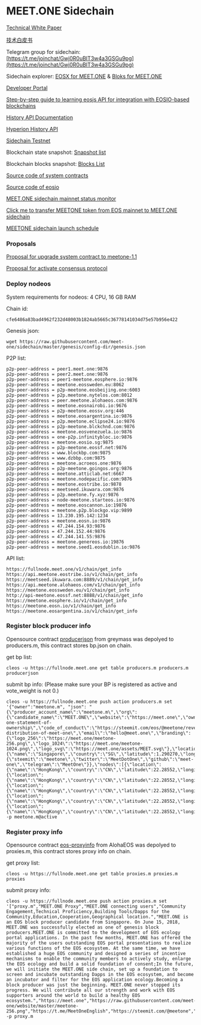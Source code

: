 # MEET.ONE Sidechain 

[Technical White Paper](./technical-white-paper-EN.md)

[技术白皮书](./technical-white-paper-CN.md)

Telegram group for sidechain: [https://t.me/joinchat/Gwj0R0uBIT3w4a3GSGu9pg](https://t.me/joinchat/Gwj0R0uBIT3w4a3GSGu9pg)

Sidechain explorer: [EOSX for MEET.ONE](https://meetone.eosx.io/) & [Bloks for MEET.ONE](https://meetone.bloks.io/)

[Developer Portal](https://developers.eos.io)

[Step-by-step guide to learning eosjs API for integration with EOSIO-based blockchains](https://github.com/meet-one/eosjs-guide)

[History API Documentation](https://documenter.getpostman.com/view/3895747/S11Ey1cw)

[Hyperion History API](https://meetone.hyperion.eosrio.io/v2/docs/index.html)

[Sidechain Testnet](https://github.com/meet-one/sidechain/blob/master/testnet.md)

Blockchain state snapshot: [Snapshot list](https://storage.googleapis.com/meetone-snapshot-backups/)

Blockchain blocks snapshot: [Blocks List](https://storage.googleapis.com/meetone-block-backups/)

[Source code of system contracts](https://github.com/meet-one/eosio.contracts/tree/meetone-1.0)

[Source code of eosio](https://github.com/meet-one/eos)

[MEET.ONE sidechain mainnet status monitor](https://t.me/meetonemainnetstatus)

[Click me to transfer MEETONE token from EOS mainnet to MEET.ONE sidechain](https://github.com/meet-one/bank.m)

[MEETONE sidechain launch schedule](./launch-schedule.md)


### Proposals

[Proposal for upgrade system contract to meetone-1.1](./proposals/upgrade1.1)

[Proposal for activate consensus protocol](./proposals/activate)

### Deploy nodeos

System requirements for nodeos: 4 CPU, 16 GB RAM


Chain id:

```
cfe6486a83bad4962f232d48003b1824ab5665c36778141034d75e57b956e422
```

Genesis json:

```
wget https://raw.githubusercontent.com/meet-one/sidechain/master/genesis/config-dir/genesis.json
``` 

P2P list:
```
p2p-peer-address = peer1.meet.one:9876
p2p-peer-address = peer2.meet.one:9876
p2p-peer-address = peer1-meetone.eosphere.io:9876
p2p-peer-address = meetone.eossweden.eu:8062
p2p-peer-address = p2p-meetone.eosbeijing.one:6003
p2p-peer-address = p2p.meetone.nytelos.com:8012
p2p-peer-address = peer.meetone.alohaeos.com:9876
p2p-peer-address = meetone.eosnairobi.io:9676
p2p-peer-address = p2p-meetone.eossv.org:446
p2p-peer-address = meetone.eosargentina.io:9876
p2p-peer-address = p2p.meetone.eclipse24.io:9876
p2p-peer-address = p2p-meetone.blckchnd.com:9876
p2p-peer-address = meetone.eosvenezuela.io:9876
p2p-peer-address = one-p2p.infinitybloc.io:9876
p2p-peer-address = meetone.eosio.sg:9875
p2p-peer-address = p2p-meetone.eossf.net:9876
p2p-peer-address = www.blockbp.com:9875
p2p-peer-address = www.dzbbp.com:9875
p2p-peer-address = meetone.acroeos.one:9876
p2p-peer-address = p2p-meetone.goingos.org:9876
p2p-peer-address = meetone.atticlab.net:6667
p2p-peer-address = meetone.nodepacific.com:9876
p2p-peer-address = meetone.eostribe.io:9878
p2p-peer-address = meetseed.ikuwara.com:9876
p2p-peer-address = p2p.meetone.fy.xyz:9876
p2p-peer-address = node-meetone.starteos.io:9876
p2p-peer-address = meetone.eoscannon.io:19876
p2p-peer-address = meetone.p2p.blockgo.vip:9899
p2p-peer-address = 13.230.195.142:1234
p2p-peer-address = meetone.eosn.io:9876
p2p-peer-address = 47.244.154.93:9876
p2p-peer-address = 47.244.152.44:9876
p2p-peer-address = 47.244.141.55:9876
p2p-peer-address = meetone.genereos.io:19876
p2p-peer-address = meetone.seed1.eosdublin.io:9876
```

API list:
```
https://fullnode.meet.one/v1/chain/get_info
https://api.meetone.eostribe.io/v1/chain/get_info
https://meetseed.ikuwara.com:8889/v1/chain/get_info
https://api.meetone.alohaeos.com/v1/chain/get_info
https://meetone.eossweden.eu/v1/chain/get_info
http://api-meetone.eossf.net:8888/v1/chain/get_info
https://meetone.eosphere.io/v1/chain/get_info
https://meetone.eosn.io/v1/chain/get_info
https://meetone.eosargentina.io/v1/chain/get_info
```

### Register block producer info

Opensource contract [producerjson](https://github.com/greymass/producerjson) from greymass was depolyed to producers.m, this contract stores bp.json on chain.

get bp list:
```
cleos -u https://fullnode.meet.one get table producers.m producers.m producerjson
```

submit bp info: (Please make sure your BP is registered as active and vote_weight is not 0.)
```
cleos -u https://fullnode.meet.one push action producers.m set '{"owner":"meetone.m", "json": "{\"producer_account_name\":\"meetone.m\",\"org\":{\"candidate_name\":\"MEET.ONE\",\"website\":\"https://meet.one\",\"ownership_disclosure\":\"https://steemit.com/eos/@meetone/meet-one-statement-of-ownership\",\"code_of_conduct\":\"https://steemit.com/eos/@meetone/revenue-distribution-of-meet-one\",\"email\":\"hello@meet.one\",\"branding\":{\"logo_256\":\"https://meet.one/meetone-256.png\",\"logo_1024\":\"https://meet.one/meetone-1024.png\",\"logo_svg\":\"https://meet.one/assets/MEET.svg\"},\"location\":{\"name\":\"Singapore\",\"country\":\"SG\",\"latitude\":1.290270,\"longitude\":103.851959},\"social\":{\"steemit\":\"meetone\",\"twitter\":\"MeetDotOne\",\"github\":\"meet-one\",\"telegram\":\"MeetOne\"}},\"nodes\":[{\"location\":{\"name\":\"HongKong\",\"country\":\"CN\",\"latitude\":22.28552,\"longitude\":114.15769},\"node_type\":\"seed\",\"p2p_endpoint\":\"peer1.meet.one:9876\"},{\"location\":{\"name\":\"HongKong\",\"country\":\"CN\",\"latitude\":22.28552,\"longitude\":114.15769},\"node_type\":\"seed\",\"p2p_endpoint\":\"peer2.meet.one:9876\"},{\"location\":{\"name\":\"HongKong\",\"country\":\"CN\",\"latitude\":22.28552,\"longitude\":114.15769},\"node_type\":\"seed\",\"p2p_endpoint\":\"peer3.meet.one:9876\"},{\"location\":{\"name\":\"HongKong\",\"country\":\"CN\",\"latitude\":22.28552,\"longitude\":114.15769},\"node_type\":\"full\",\"api_endpoint\":\"http://fullnode.meet.one\",\"ssl_endpoint\":\"https://fullnode.meet.one\"},{\"location\":{\"name\":\"HongKong\",\"country\":\"CN\",\"latitude\":22.28552,\"longitude\":114.15769},\"node_type\":\"producer\"}]}"}' -p meetone.m@active
```

### Register proxy info

Opensource contract [eos-proxyinfo](https://github.com/AlohaEOS/eos-proxyinfo) from AlohaEOS was depolyed to proxies.m, this contract stores proxy info on chain.

get proxy list:
```
cleos -u https://fullnode.meet.one get table proxies.m proxies.m proxies
```

submit proxy info:
```
cleos -u https://fullnode.meet.one push action proxies.m set '["proxy.m","MEET.ONE Proxy","MEET.ONE connecting users","Community Engagement,Technical Proficiency,Building Tools/Dapps for the Community,Education,Cooperation,Geographical location.","MEET.ONE is an EOS block producer candidate from Singapore. On June 15, 2018, MEET.ONE was successfully elected as one of genesis block producers.MEET.ONE is committed to the development of EOS ecology portal applications. In the past few months, MEET.ONE has offered the majority of the users outstanding EOS portal presentations to realize various functions of the EOS ecosystem. At the same time, we have established a huge EOS community and designed a series of incentive mechanisms to enable the community members to actively study, enlarge the EOS ecology and build a solid foundation of consent;In the future, we will initiate the MEET.ONE side chain, set up a foundation to screen and incubate outstanding Dapps in the EOS ecosystem, and become an incubator and filter for the EOS application ecology.Becoming a block producer was just the beginning. MEET.ONE never stopped its progress. We will contribute all our strength and work with EOS supporters around the world to build a healthy EOS ecosystem.","https://meet.one","https://raw.githubusercontent.com/meet-one/website/master/meetone-256.png","https://t.me/MeetOneEnglish","https://steemit.com/@meetone","https://twitter.com/MeetDotOne",""]' -p proxy.m
```
